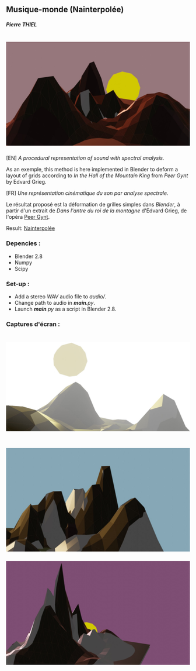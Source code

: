 Musique-monde (Nainterpolée)
---------------------------
##### Pierre THIEL
![musique_monde](./doc/captures_ecran/couv.jpg)
=

[EN]
<i>A procedural representation of sound with spectral analysis.</i>

As an exemple, this method is here implemented in Blender to deform a layout of grids according to <i>In the Hall of the Mountain King</i> from <i>Peer Gynt</i> by Edvard Grieg.

[FR]
<i>Une représentation cinématique du son par analyse spectrale.</i>

Le résultat proposé est la déformation de grilles simples dans <i>Blender</i>, à partir d'un extrait de <i>Dans l'antre du roi de la montagne</i> d'Edvard Grieg, de l'opéra <u>Peer Gynt</u>.


Result: [Nainterpolée](https://vimeo.com/383395159)


### Depencies :
* Blender 2.8
* Numpy
* Scipy

### Set-up :
* Add a stereo <i>WAV</i> audio file to <i>audio/</i>.
* Change path to audio in <i>__main__.py</i>.
* Launch <i>__main__.py</i> as a script in Blender 2.8.

### Captures d'écran :

![cap1](./doc/captures_ecran/page1.jpg)
=
![cap2](./doc/captures_ecran/page2.jpg)
=
![cap3](./doc/captures_ecran/page3.jpg)
